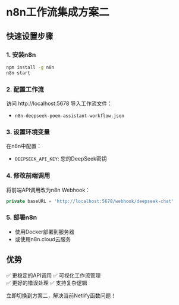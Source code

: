 # n8n工作流集成方案二

## 快速设置步骤

### 1. 安装n8n
```bash
npm install -g n8n
n8n start
```

### 2. 配置工作流
访问 http://localhost:5678 导入工作流文件：
- `n8n-deepseek-poem-assistant-workflow.json`

### 3. 设置环境变量
在n8n中配置：
- `DEEPSEEK_API_KEY`: 您的DeepSeek密钥

### 4. 修改前端调用
将前端API调用改为n8n Webhook：
```typescript
private baseURL = 'http://localhost:5678/webhook/deepseek-chat'
```

### 5. 部署n8n
- 使用Docker部署到服务器
- 或使用n8n.cloud云服务

## 优势
✅ 更稳定的API调用
✅ 可视化工作流管理  
✅ 更好的错误处理
✅ 支持复杂逻辑

立即切换到方案二，解决当前Netlify函数问题！